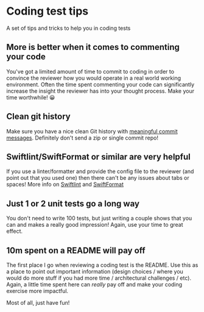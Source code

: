 # Coding test tips
A set of tips and tricks to help you in coding tests

## More is better when it comes to commenting your code
You've got a limited amount of time to commit to coding in order to convince the reviewer how you would operate in a real world working environment.  Often the time spent commenting your code can significantly increase the insight the reviewer has into your thought process.  Make your time worthwhile! 😀

## Clean git history
Make sure you have a nice clean Git history with [meaningful commit messages](https://chris.beams.io/posts/git-commit/).  Definitely don't send a zip or single commit repo!

## Swiftlint/SwiftFormat or similar are very helpful
If you use a linter/formatter and provide the config file to the reviewer (and point out that you used one) then there can't be any issues about tabs or spaces!  More info on [Swiftlint](https://github.com/realm/SwiftLint) and [SwiftFormat](https://github.com/nicklockwood/SwiftFormat)

## Just 1 or 2 unit tests go a long way
You don't need to write 100 tests, but just writing a couple shows that you can and makes a really good impression!  Again, use your time to great effect.

## 10m spent on a README will pay off
The first place I go when reviewing a coding test is the README.  Use this as a place to point out important information (design choices / where you would do more stuff if you had more time / architectural challenges / etc).  Again, a little time spent here can _really_ pay off and make your coding exercise more impactful.

Most of all, just have fun!
